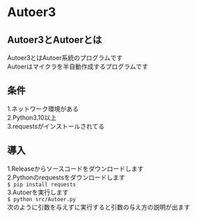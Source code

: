 # Autoer3

## Autoer3とAutoerとは
Autoer3とはAutoer系統のプログラムです
<br/>Autoerはマイクラを半自動作成するプログラムです

## 条件
1.ネットワーク環境がある
<br/>2.Python3.10以上
<br/>3.requestsがインストールされてる

## 導入
1.Releaseからソースコードをダウンロードします
<br/>2.Pythonのrequestsをダウンロードします
<br/>`$ pip install requests`
<br/>3.Autoerを実行します
<br/>`$ python src/Autoer.py`
<br/>次のように引数を与えずに実行すると引数の与え方の説明が出ます
